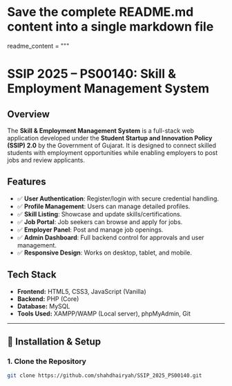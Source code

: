 # Save the complete README.md content into a single markdown file

readme_content = """
# SSIP 2025 – PS00140: Skill & Employment Management System

## Overview

The **Skill & Employment Management System** is a full-stack web application developed under the **Student Startup and Innovation Policy (SSIP) 2.0** by the Government of Gujarat. It is designed to connect skilled students with employment opportunities while enabling employers to post jobs and review applicants.

## Features

- ✅ **User Authentication**: Register/login with secure credential handling.
- ✅ **Profile Management**: Users can manage detailed profiles.
- ✅ **Skill Listing**: Showcase and update skills/certifications.
- ✅ **Job Portal**: Job seekers can browse and apply for jobs.
- ✅ **Employer Panel**: Post and manage job openings.
- ✅ **Admin Dashboard**: Full backend control for approvals and user management.
- ✅ **Responsive Design**: Works on desktop, tablet, and mobile.

## Tech Stack

- **Frontend:** HTML5, CSS3, JavaScript (Vanilla)
- **Backend:** PHP (Core)
- **Database:** MySQL
- **Tools Used:** XAMPP/WAMP (Local server), phpMyAdmin, Git

---

## 🔧 Installation & Setup

### 1. Clone the Repository

```bash
git clone https://github.com/shahdhairyah/SSIP_2025_PS00140.git
